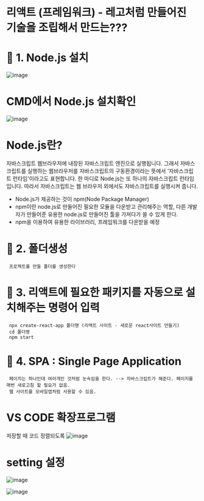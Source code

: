 # 리액트 (프레임워크) - 레고처럼 만들어진 기술을 조립해서 만드는???

# 💛 1. Node.js 설치
![image](https://github.com/YENAZIGMINA/react_basic/assets/129706758/108c7e15-b139-4bb0-bae5-39f926731da7)
# CMD에서 Node.js 설치확인
![image](https://github.com/YENAZIGMINA/react_basic/assets/129706758/34b027a0-971d-4596-80f7-bb311498b0c8)


# Node.js란?
  자바스크립트 웹브라우저에 내장된 자바스크립트 엔진으로 실행됩니다. 그래서 자바스크립트를 실행하는 웹브라우저를 자바스크립트의 구동환경이라는 뜻에서 '자바스크립트 런타임'이라고도 표현합니다.
  한 마디로 Node.js는 또 하나의 자바스크립트 런타임입니다. 따라서 자바스크립트는 웹 브라우저 외에서도 자바스크립트를 실행시켜 줍니다.

  * Node.js가 제공하는 것이 npm(Node Package Manager)
  * npm이란 node.js로 만들어진 필요한 모듈을 다운받고 관리해주는 역할, 다른 개발자가 만들어준 유용한 node.js로 만들어진 툴을 가져다가 쓸 수 있게 한다.
  * npm을 이용하여 유용한 라이브러리, 프레임워크를 다운받을 예정


# 💛 2. 폴더생성
     프로젝트를 만들 폴더를 생성한다
# 💛 3. 리액트에 필요한 패키지를 자동으로 설치해주는 명령어 입력
     npx create-react-app 폴더명 (리액트 사이트 - 새로운 react사이트 만들기)
     cd 폴더명
     npm start
# 💛 4. SPA : Single Page Application
     페이지는 하나인데 여러개인 것처럼 눈속임을 한다. --> 자바스크립트가 해준다. 페이지를 매번 새로고침 할 필요가 없음. 
     웹 사이트를 모바일앱처럼 사용할 수 있음.

# VS CODE 확장프로그램
  저장할 때 코드 정렬되도록
![image](https://github.com/YENAZIGMINA/react_basic/assets/129706758/0a61a5d2-2b1a-49a9-8c1b-a63f62e13800)

# setting 설정
![image](https://github.com/YENAZIGMINA/react_basic/assets/129706758/20a90c2f-536a-451d-8709-e776e7d2ba4c)

![image](https://github.com/YENAZIGMINA/react_basic/assets/129706758/26b2592a-9ce2-46bd-854e-a007600a49d1)
